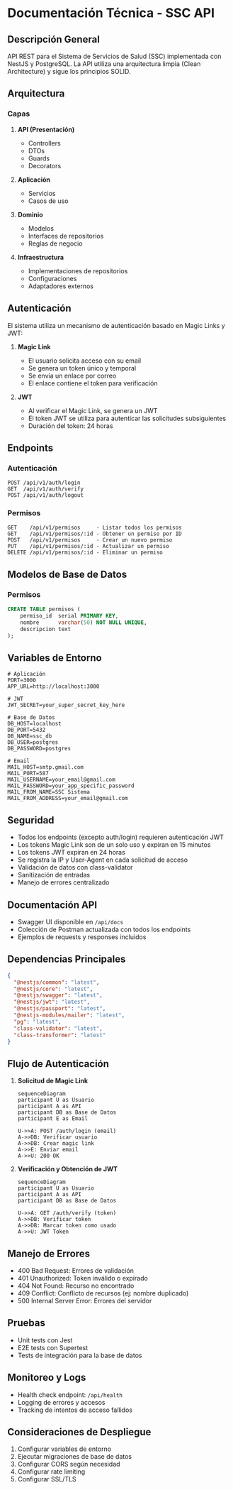 # Documentación Técnica - SSC API

## Descripción General
API REST para el Sistema de Servicios de Salud (SSC) implementada con NestJS y PostgreSQL. La API utiliza una arquitectura limpia (Clean Architecture) y sigue los principios SOLID.

## Arquitectura

### Capas
1. **API (Presentación)**
   - Controllers
   - DTOs
   - Guards
   - Decorators

2. **Aplicación**
   - Servicios
   - Casos de uso

3. **Dominio**
   - Modelos
   - Interfaces de repositorios
   - Reglas de negocio

4. **Infraestructura**
   - Implementaciones de repositorios
   - Configuraciones
   - Adaptadores externos

## Autenticación
El sistema utiliza un mecanismo de autenticación basado en Magic Links y JWT:

1. **Magic Link**
   - El usuario solicita acceso con su email
   - Se genera un token único y temporal
   - Se envía un enlace por correo
   - El enlace contiene el token para verificación

2. **JWT**
   - Al verificar el Magic Link, se genera un JWT
   - El token JWT se utiliza para autenticar las solicitudes subsiguientes
   - Duración del token: 24 horas

## Endpoints

### Autenticación
```
POST /api/v1/auth/login
GET  /api/v1/auth/verify
POST /api/v1/auth/logout
```

### Permisos
```
GET    /api/v1/permisos     - Listar todos los permisos
GET    /api/v1/permisos/:id - Obtener un permiso por ID
POST   /api/v1/permisos     - Crear un nuevo permiso
PUT    /api/v1/permisos/:id - Actualizar un permiso
DELETE /api/v1/permisos/:id - Eliminar un permiso
```

## Modelos de Base de Datos

### Permisos
```sql
CREATE TABLE permisos (
    permiso_id  serial PRIMARY KEY,
    nombre      varchar(50) NOT NULL UNIQUE,
    descripcion text
);
```

## Variables de Entorno
```env
# Aplicación
PORT=3000
APP_URL=http://localhost:3000

# JWT
JWT_SECRET=your_super_secret_key_here

# Base de Datos
DB_HOST=localhost
DB_PORT=5432
DB_NAME=ssc_db
DB_USER=postgres
DB_PASSWORD=postgres

# Email
MAIL_HOST=smtp.gmail.com
MAIL_PORT=587
MAIL_USERNAME=your_email@gmail.com
MAIL_PASSWORD=your_app_specific_password
MAIL_FROM_NAME=SSC Sistema
MAIL_FROM_ADDRESS=your_email@gmail.com
```

## Seguridad
- Todos los endpoints (excepto auth/login) requieren autenticación JWT
- Los tokens Magic Link son de un solo uso y expiran en 15 minutos
- Los tokens JWT expiran en 24 horas
- Se registra la IP y User-Agent en cada solicitud de acceso
- Validación de datos con class-validator
- Sanitización de entradas
- Manejo de errores centralizado

## Documentación API
- Swagger UI disponible en `/api/docs`
- Colección de Postman actualizada con todos los endpoints
- Ejemplos de requests y responses incluidos

## Dependencias Principales
```json
{
  "@nestjs/common": "latest",
  "@nestjs/core": "latest",
  "@nestjs/swagger": "latest",
  "@nestjs/jwt": "latest",
  "@nestjs/passport": "latest",
  "@nestjs-modules/mailer": "latest",
  "pg": "latest",
  "class-validator": "latest",
  "class-transformer": "latest"
}
```

## Flujo de Autenticación

1. **Solicitud de Magic Link**
   ```mermaid
   sequenceDiagram
   participant U as Usuario
   participant A as API
   participant DB as Base de Datos
   participant E as Email

   U->>A: POST /auth/login (email)
   A->>DB: Verificar usuario
   A->>DB: Crear magic link
   A->>E: Enviar email
   A->>U: 200 OK
   ```

2. **Verificación y Obtención de JWT**
   ```mermaid
   sequenceDiagram
   participant U as Usuario
   participant A as API
   participant DB as Base de Datos

   U->>A: GET /auth/verify (token)
   A->>DB: Verificar token
   A->>DB: Marcar token como usado
   A->>U: JWT Token
   ```

## Manejo de Errores
- 400 Bad Request: Errores de validación
- 401 Unauthorized: Token inválido o expirado
- 404 Not Found: Recurso no encontrado
- 409 Conflict: Conflicto de recursos (ej: nombre duplicado)
- 500 Internal Server Error: Errores del servidor

## Pruebas
- Unit tests con Jest
- E2E tests con Supertest
- Tests de integración para la base de datos

## Monitoreo y Logs
- Health check endpoint: `/api/health`
- Logging de errores y accesos
- Tracking de intentos de acceso fallidos

## Consideraciones de Despliegue
1. Configurar variables de entorno
2. Ejecutar migraciones de base de datos
3. Configurar CORS según necesidad
4. Configurar rate limiting
5. Configurar SSL/TLS 